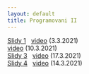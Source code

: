 ```yaml
---
layout: default
title: Programovani II
---
```


[Slidy 1](https://docs.google.com/presentation/d/129rrkTW61FKTLpeXndneuG2BYt-E7vg_hRgBD5KIV-4/edit?usp=sharing) &nbsp; [video](https://u.pcloud.link/publink/show?code=XZHOJfXZ3MDow0cyrhpAy2yn8xV1F5Wq0nkk) (3.3.2021) <br>
[video](https://u.pcloud.link/publink/show?code=XZPSmBXZByj3CXA7xHyYgbPJW1inhhNVTXcV)  (10.3.2021) <br>
[Slidy 3](https://u.pcloud.link/publink/show?code=XZxNS2XZyn3tmN7exspvdJdrQfJdvyMdybT7) &nbsp; [video](https://u.pcloud.link/publink/show?code=XZT7f2XZv88MvzSQeVVMI5SJkmspjfmOxinX) (17.3.2021) <br>
[Slidy 4](https://u.pcloud.link/publink/show?code=XZGTC2XZma7zfOEB6xyAq0QSnvANFfllYLOy) &nbsp; [video](https://u.pcloud.link/publink/show?code=XZFgC2XZuLR4DoeUbDHdcgOSlNCUBkcSoHSk) (14.3.2021) <br>